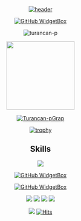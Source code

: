 <div align="center">
  
[![header](https://capsule-render.vercel.app/api?type=waving&height=200&color=gradient&text=Turancan's%20profile&fontSize=50&animation=twinkling&desc=Welcome%20to%20my%20profile&fontAlignY=35&descAlignY=50)](https://turan-can.com/)

[![GitHub WidgetBox](https://github-widgetbox.vercel.app/api/profile?username=turancan-p&data=followers,repositories,stars,commits&theme=carbon)]()


<p>
  <img align="center" src="https://github-readme-streak-stats.herokuapp.com/?user=turancan-p&theme=dark" alt="turancan-p" />
</p>
<a href="https://github.com/turancan-p">
<img height="180em" src="https://github-readme-stats.vercel.app/api?username=turancan-p&count_private=true&theme=radical&show_icons=true&hide=stars"/>

  [![Turancan-pGrap](https://github-readme-activity-graph.vercel.app/graph?username=turancan-p&hide_border=true&theme=xcode)](https://turan-can.com/)
  
[![trophy](https://github-profile-trophy.vercel.app/?username=turancan-p&theme=onedark)]([https://github.com/ryo-ma/github-profile-trophy](https://github.com/turancan-p))


## Skills

[![](https://github-widgetbox.vercel.app/api/skills?names=ts,js,go,python&includeNames=true&theme=darkmode)](https://turan-can.com/)
  
[![GitHub WidgetBox](https://github-widgetbox.vercel.app/api/skills?tools=git,docker,nodejs,nginx&includeNames=true&theme=darkmode)](https://turan-can.com/)
  
[![GitHub WidgetBox](https://github-widgetbox.vercel.app/api/skills?frameworks=react,nextjs,bootstrap,tailwind&includeNames=true&theme=darkmode)](https://turan-can.com/)


[![](https://img.shields.io/badge/OS-Linux-informational?style=flat&logo=linux&logoColor=white&color=ff016e)](electwix.dev)
[![](https://img.shields.io/badge/Linux-Arch-informational?style=flat&logo=archlinux&logoColor=white&color=ff016e)](https://electwix.dev/)
[![](https://img.shields.io/badge/Editor-Nvim-informational?style=flat&logo=neovim&logoColor=white&color=ff016e)](https://electwix.dev/)
[![](https://img.shields.io/badge/Editor-VSCode-informational?style=flat&logo=visualstudiocode&logoColor=white&color=ff016e)](https://electwix.dev/)



![](https://komarev.com/ghpvc/?username=turancan-p)
[![Hits](https://hits.seeyoufarm.com/api/count/incr/badge.svg?url=https%3A%2F%2Fgithub.com%2Fturancan-p&count_bg=%23FF0071&title_bg=%23555555&icon=&icon_color=%23724040&title=hits&edge_flat=false)]()
  
